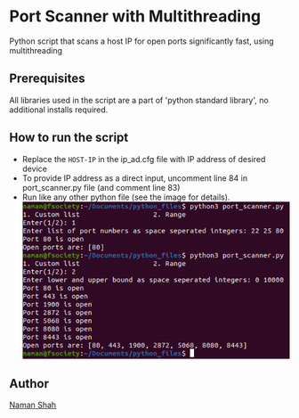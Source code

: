 # Port Scanner with Multithreading
Python script that scans a host IP for open ports significantly fast, using multithreading

## Prerequisites
All libraries used in the script are a part of 'python standard library', no additional installs required.

## How to run the script
- Replace the `HOST-IP` in the ip_ad.cfg file with IP address of desired device
- To provide IP address as a direct input, uncomment line 84 in port_scanner.py file (and comment line 83)
- Run like any other python file (see the image for details).
![script execution](script_execution.png)

## Author
[Naman Shah](https://github.com/namanshah01)

